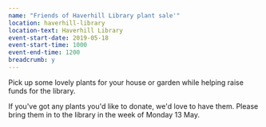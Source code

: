 ```yaml
---
name: "Friends of Haverhill Library plant sale'"
location: haverhill-library
location-text: Haverhill Library
event-start-date: 2019-05-18
event-start-time: 1000
event-end-time: 1200
breadcrumb: y
---
```


Pick up some lovely plants for your house or garden while helping raise funds for the library.

If you've got any plants you'd like to donate, we'd love to have them. Please bring them in to the library in the week of Monday 13 May.

